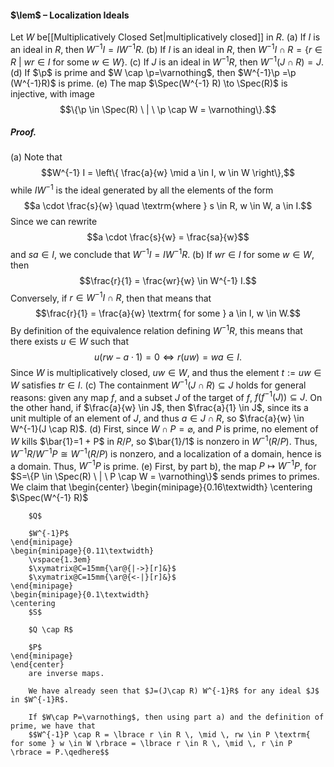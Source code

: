 #### $\lem$ – Localization Ideals
Let $W$ be[[Multiplicatively Closed Set|multiplicatively closed]] in $R$.
(a) If $I$ is an ideal in $R$, then $W^{-1} I = I W^{-1} R$.
(b) If $I$ is an ideal in $R$, then $W^{-1} I \cap R = \{ r \in R \ | \  wr\in I \textrm{ for some } w\in W\}$.
(c) If $J$ is an ideal in $W^{-1}R$, then $W^{-1}(J \cap R) = J$.
(d) If $\p$ is prime and $W \cap \p=\varnothing$, then $W^{-1}\p =\p (W^{-1}R)$ is prime.
(e) The map $\Spec(W^{-1} R) \to \Spec(R)$ is injective, with image 
$$\{\p \in \Spec(R) \ | \ \p \cap W = \varnothing\}.$$

##### *Proof.*
(a) Note that $$W^{-1} I = \left\{ \frac{a}{w} \mid a \in I, w \in W \right\},$$while $I W^{-1}$ is the ideal generated by all the elements of the form $$a \cdot \frac{s}{w} \quad \textrm{where } s \in R, w \in W, a \in I.$$Since we can rewrite $$a \cdot \frac{s}{w} = \frac{sa}{w}$$and $sa \in I$, we conclude that $W^{-1} I = I W^{-1} R$.
(b) If $wr \in I$ for some $w \in W$, then $$\frac{r}{1} = \frac{wr}{w} \in W^{-1} I.$$Conversely, if $r \in W^{-1} I \cap R$, then that means that $$\frac{r}{1} = \frac{a}{w} \textrm{ for some } a \in I, w \in W.$$By definition of the equivalence relation defining $W^{-1}R$, this means that there exists $u \in W$ such that $$u(rw - a \cdot 1) = 0 \Leftrightarrow  r(uw) = wa \in I.$$Since $W$ is multiplicatively closed, $uw \in W$, and thus the element $t :=  uw \in W$ satisfies $tr \in I$.
(c) The containment $W^{-1}(J \cap R) \subseteq J$ holds for general reasons: given any map $f$, and a subset $J$ of the target of $f$, $f(f^{-1}(J)) \subseteq J$. On the other hand, if $\frac{a}{w} \in J$, then $\frac{a}{1} \in J$, since its a unit multiple of an element of $J$, and thus $a \in J \cap R$, so $\frac{a}{w} \in W^{-1}(J \cap R)$.
(d) First, since $W\cap P =\varnothing$, and $P$ is prime, no element of $W$ kills $\bar{1}=1 + P$ in $R/P$, so $\bar{1}/1$ is nonzero in $W^{-1}(R/P)$. Thus, $W^{-1}R / W^{-1}P \cong W^{-1}(R/P)$ is nonzero, and a localization of a domain, hence is a domain. Thus, $W^{-1}P$ is prime.
(e) First, by part b), the map $P \mapsto W^{-1}P$, for $S=\{P \in \Spec(R) \ | \ P \cap W = \varnothing\}$ sends primes to primes. We claim that \begin{center}
	\begin{minipage}{0.16\textwidth}
		\centering
		$\Spec(W^{-1} R)$
		
		$Q$
		
		$W^{-1}P$
	\end{minipage}
	\begin{minipage}{0.11\textwidth}
		\vspace{1.3em}
		$\xymatrix@C=15mm{\ar@{|->}[r]&}$
		$\xymatrix@C=15mm{\ar@{<-|}[r]&}$
	\end{minipage}
	\begin{minipage}{0.1\textwidth}
	\centering
		$S$
		
		$Q \cap R$
		
		$P$
	\end{minipage}
	\end{center}
		are inverse maps. 
		
		We have already seen that $J=(J\cap R) W^{-1}R$ for any ideal $J$ in $W^{-1}R$.
		
		If $W\cap P=\varnothing$, then using part a) and the definition of prime, we have that 
		$$W^{-1}P \cap R = \lbrace r \in R \, \mid \, rw \in P \textrm{ for some } w \in W \rbrace = \lbrace r \in R \, \mid \, r \in P \rbrace = P.\qedhere$$